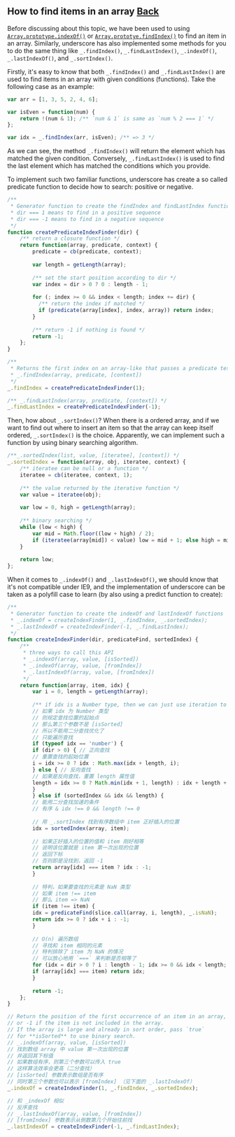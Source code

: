 ## How to find items in an array [Back](./../underscore.md)

Before discussing about this topic, we have been used to using [`Array.prototype.indexOf()`](https://developer.mozilla.org/en-US/docs/Web/JavaScript/Reference/Global_Objects/Array/indexOf) or [`Array.prototye.findIndex()`](https://developer.mozilla.org/en-US/docs/Web/JavaScript/Reference/Global_Objects/Array/findIndex) to find an item in an array. Similarly, underscore has also implemented some methods for you to do the same thing like `_.findIndex()`, `_.findLastIndex()`, `_.indexOf()`, `_.lastIndexOf()`, and `_.sortIndex()`.

Firstly, it's easy to know that both `_.findIndex()` and `_.findLastIndex()` are used to find items in an array with given conditions (functions). Take the following case as an example:

```js
var arr = [1, 3, 5, 2, 4, 6];

var isEven = function(num) {
    return !(num & 1); /** `num & 1` is same as `num % 2 === 1` */
};

var idx = _.findIndex(arr, isEven); /** => 3 */
```

As we can see, the method `_.findIndex()` will return the element which has matched the given condition. Conversely, `_.findLastIndex()` is used to find the last element which has matched the conditions which you provide.

To implement such two familiar functions, underscore has create a so called predicate function to decide how to search: positive or negative.

```js
/**
 * Generator function to create the findIndex and findLastIndex functions
 * dir === 1 means to find in a positive sequence
 * dir === -1 means to find in a negative sequence
 */
function createPredicateIndexFinder(dir) {
    /** return a closure function */
    return function(array, predicate, context) {
        predicate = cb(predicate, context);
        
        var length = getLength(array);
        
        /** set the start position according to dir */
        var index = dir > 0 ? 0 : length - 1;
        
        for (; index >= 0 && index < length; index += dir) {
          /** return the index if matched */
          if (predicate(array[index], index, array)) return index;
        }
        
        /** return -1 if nothing is found */
        return -1;
    };
}

/**
 * Returns the first index on an array-like that passes a predicate test
 * _.findIndex(array, predicate, [context])
 */
_.findIndex = createPredicateIndexFinder(1);

/** _.findLastIndex(array, predicate, [context]) */
_.findLastIndex = createPredicateIndexFinder(-1);
```

Then, how about `_.sortIndex()`? When there is a ordered array, and if we want to find out where to insert an item so that the array can keep itself ordered, `_.sortIndex()` is the choice. Apparently, we can implement such a function by using binary searching algorithm.

```js
/**_.sortedIndex(list, value, [iteratee], [context]) */
_.sortedIndex = function(array, obj, iteratee, context) {
    /** iteratee can be null or a function */
    iteratee = cb(iteratee, context, 1);
    
    /** the value returned by the iterative function */
    var value = iteratee(obj);
    
    var low = 0, high = getLength(array);
    
    /** binary searching */
    while (low < high) {
        var mid = Math.floor((low + high) / 2);
        if (iteratee(array[mid]) < value) low = mid + 1; else high = mid;
    }
    
    return low;
};
```

When it comes to `_.indexOf()` and `_.lastIndexOf()`, we should know that it's not compatible under IE9, and the implementation of underscore can be taken as a polyfill case to learn (by also using a predict function to create):

```js
/**
 * Generator function to create the indexOf and lastIndexOf functions
 * _.indexOf = createIndexFinder(1, _.findIndex, _.sortedIndex);
 * _.lastIndexOf = createIndexFinder(-1, _.findLastIndex);
 */
function createIndexFinder(dir, predicateFind, sortedIndex) {
    /**
     * three ways to call this API
     * _.indexOf(array, value, [isSorted]) 
     * _.indexOf(array, value, [fromIndex]) 
     * _.lastIndexOf(array, value, [fromIndex]) 
     */
    return function(array, item, idx) {
        var i = 0, length = getLength(array);
        
        /** if idx is a Number type, then we can just use iteration to search */
        // 如果 idx 为 Number 类型
        // 则规定查找位置的起始点
        // 那么第三个参数不是 [isSorted]
        // 所以不能用二分查找优化了
        // 只能遍历查找
        if (typeof idx == 'number') {
        if (dir > 0) { // 正向查找
        // 重置查找的起始位置
        i = idx >= 0 ? idx : Math.max(idx + length, i);
        } else { // 反向查找
        // 如果是反向查找，重置 length 属性值
        length = idx >= 0 ? Math.min(idx + 1, length) : idx + length + 1;
        }
        } else if (sortedIndex && idx && length) {
        // 能用二分查找加速的条件
        // 有序 & idx !== 0 && length !== 0
        
        // 用 _.sortIndex 找到有序数组中 item 正好插入的位置
        idx = sortedIndex(array, item);
        
        // 如果正好插入的位置的值和 item 刚好相等
        // 说明该位置就是 item 第一次出现的位置
        // 返回下标
        // 否则即是没找到，返回 -1
        return array[idx] === item ? idx : -1;
        }
        
        // 特判，如果要查找的元素是 NaN 类型
        // 如果 item !== item
        // 那么 item => NaN
        if (item !== item) {
        idx = predicateFind(slice.call(array, i, length), _.isNaN);
        return idx >= 0 ? idx + i : -1;
        }
        
        // O(n) 遍历数组
        // 寻找和 item 相同的元素
        // 特判排除了 item 为 NaN 的情况
        // 可以放心地用 `===` 来判断是否相等了
        for (idx = dir > 0 ? i : length - 1; idx >= 0 && idx < length; idx += dir) {
        if (array[idx] === item) return idx;
        }
        
        return -1;
    };
}

// Return the position of the first occurrence of an item in an array,
// or -1 if the item is not included in the array.
// If the array is large and already in sort order, pass `true`
// for **isSorted** to use binary search.
// _.indexOf(array, value, [isSorted]) 
// 找到数组 array 中 value 第一次出现的位置
// 并返回其下标值
// 如果数组有序，则第三个参数可以传入 true
// 这样算法效率会更高（二分查找）
// [isSorted] 参数表示数组是否有序
// 同时第三个参数也可以表示 [fromIndex] （见下面的 _.lastIndexOf）
_.indexOf = createIndexFinder(1, _.findIndex, _.sortedIndex);

// 和 _indexOf 相似
// 反序查找
// _.lastIndexOf(array, value, [fromIndex]) 
// [fromIndex] 参数表示从倒数第几个开始往前找
_.lastIndexOf = createIndexFinder(-1, _.findLastIndex);
```

